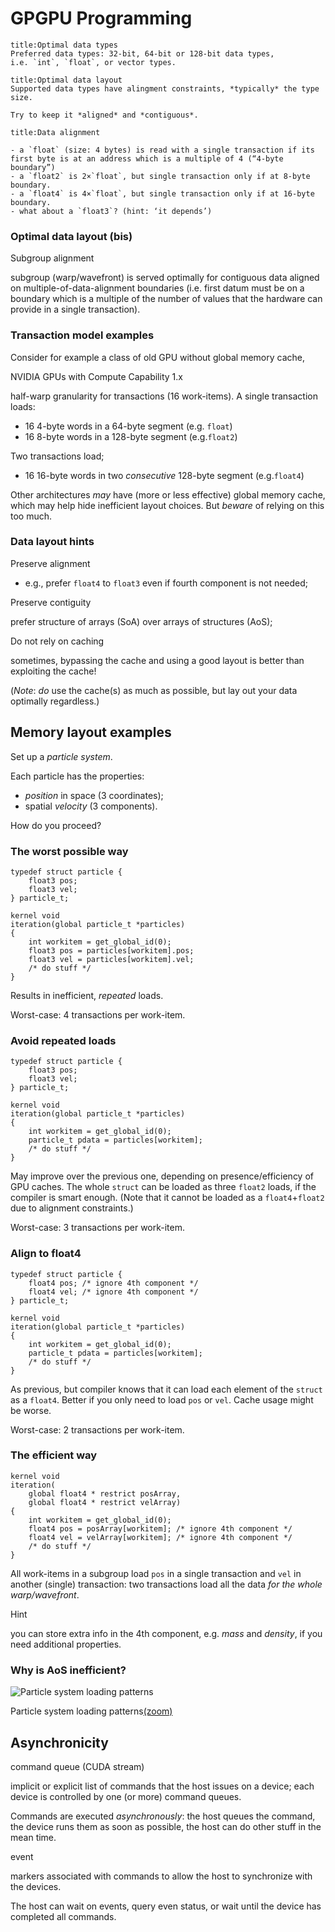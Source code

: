# GPGPU Programming
```ad-def
title:Optimal data types
Preferred data types: 32-bit, 64-bit or 128-bit data types, i.e. `int`, `float`, or vector types.
```

```ad-def
title:Optimal data layout
Supported data types have alingment constraints, *typically* the type size.
```

```ad-attention
Try to keep it *aligned* and *contiguous*.
```

```ad-def
title:Data alignment

- a `float` (size: 4 bytes) is read with a single transaction if its first byte is at an address which is a multiple of 4 (“4-byte boundary”)
- a `float2` is 2×`float`, but single transaction only if at 8-byte boundary.
- a `float4` is 4×`float`, but single transaction only if at 16-byte boundary.
- what about a `float3`? (hint: ‘it depends’)

```
### Optimal data layout (bis)
Subgroup alignment

subgroup (warp/wavefront) is served optimally for contiguous data aligned on multiple-of-data-alignment boundaries (i.e. first datum must be on a boundary which is a multiple of the number of values that the hardware can provide in a single transaction).
### Transaction model examples
Consider for example a class of old GPU without global memory cache,

NVIDIA GPUs with Compute Capability 1.x

half-warp granularity for transactions (16 work-items). A single transaction loads:

- 16 4-byte words in a 64-byte segment (e.g. `float`)
- 16 8-byte words in a 128-byte segment (e.g.`float2`)

Two transactions load;

- 16 16-byte words in two *consecutive* 128-byte segment (e.g.`float4`)

Other architectures *may* have (more or less effective) global memory cache, which may help hide inefficient layout choices. But *beware* of relying on this too much.
### Data layout hints
Preserve alignment

- e.g., prefer `float4` to `float3` even if fourth component is not needed;

Preserve contiguity

prefer structure of arrays (SoA) over arrays of structures (AoS);

Do not rely on caching

sometimes, bypassing the cache and using a good layout is better than exploiting the cache!

(*Note*: *do* use the cache(s) as much as possible, but lay out your data optimally regardless.)
## Memory layout examples
Set up a *particle system*.

Each particle has the properties:

- *position* in space (3 coordinates);
- spatial *velocity* (3 components).

How do you proceed?
### The worst possible way
```
typedef struct particle {
    float3 pos;
    float3 vel;
} particle_t;

kernel void
iteration(global particle_t *particles)
{
    int workitem = get_global_id(0);
    float3 pos = particles[workitem].pos;
    float3 vel = particles[workitem].vel;
    /* do stuff */
}
```

Results in inefficient, *repeated* loads.

Worst-case: 4 transactions per work-item.
### Avoid repeated loads
```
typedef struct particle {
    float3 pos;
    float3 vel;
} particle_t;

kernel void
iteration(global particle_t *particles)
{
    int workitem = get_global_id(0);
    particle_t pdata = particles[workitem];
    /* do stuff */
}
```

May improve over the previous one, depending on presence/efficiency of GPU caches. The whole `struct` can be loaded as three `float2` loads, if the compiler is smart enough. (Note that it cannot be loaded as a `float4`+`float2` due to alignment constraints.)

Worst-case: 3 transactions per work-item.
### Align to float4
```
typedef struct particle {
    float4 pos; /* ignore 4th component */
    float4 vel; /* ignore 4th component */
} particle_t;

kernel void
iteration(global particle_t *particles)
{
    int workitem = get_global_id(0);
    particle_t pdata = particles[workitem];
    /* do stuff */
}
```

As previous, but compiler knows that it can load each element of the `struct` as a `float4`. Better if you only need to load `pos` or `vel`. Cache usage might be worse.

Worst-case: 2 transactions per work-item.
### The efficient way
```
kernel void
iteration(
    global float4 * restrict posArray,
    global float4 * restrict velArray)
{
    int workitem = get_global_id(0);
    float4 pos = posArray[workitem]; /* ignore 4th component */
    float4 vel = velArray[workitem]; /* ignore 4th component */
    /* do stuff */
}
```

All work-items in a subgroup load `pos` in a single transaction and `vel` in another (single) transaction: two transactions load all the data *for the whole warp/wavefront*.

Hint

you can store extra info in the 4th component, e.g. *mass* and *density*, if you need additional properties.
### Why is AoS inefficient?
![Particle system loading patterns](https://www.dmi.unict.it/bilotta/gpgpu/newnotes/particle-layout.svg)

Particle system loading patterns[(zoom)](https://www.dmi.unict.it/bilotta/gpgpu/newnotes/particle-layout.svg)
## Asynchronicity
command queue (CUDA stream)

implicit or explicit list of commands that the host issues on a device; each device is controlled by one (or more) command queues.

Commands are executed *asynchronously*: the host queues the command, the device runs them as soon as possible, the host can do other stuff in the mean time.

event

markers associated with commands to allow the host to synchronize with the devices.

The host can wait on events, query even status, or wait until the device has completed all commands.

